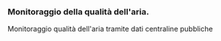 ### Monitoraggio della qualità dell'aria.
Monitoraggio qualità dell'aria tramite dati centraline pubbliche
